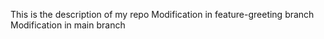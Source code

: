 This is the description of my repo
Modification in feature-greeting branch
Modification in main branch

